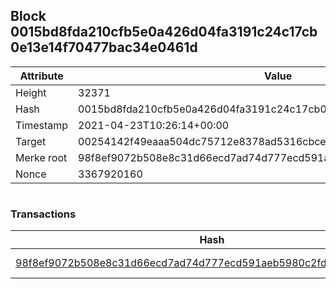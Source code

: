 ## Block 0015bd8fda210cfb5e0a426d04fa3191c24c17cb0e13e14f70477bac34e0461d

Attribute | Value
--- | ---
Height | 32371
Hash | 0015bd8fda210cfb5e0a426d04fa3191c24c17cb0e13e14f70477bac34e0461d
Timestamp | 2021-04-23T10:26:14+00:00
Target | 00254142f49eaaa504dc75712e8378ad5316cbcead634704b3734b6271167cc4
Merke root | 98f8ef9072b508e8c31d66ecd7ad74d777ecd591aeb5980c2fda593e7356609c
Nonce | 3367920160

```

```

### Transactions

Hash | Amount
--- | ---
[98f8ef9072b508e8c31d66ecd7ad74d777ecd591aeb5980c2fda593e7356609c](98f8ef9072b508e8c31d66ecd7ad74d777ecd591aeb5980c2fda593e7356609c.md) | 10.00000000 SKEPTI 
